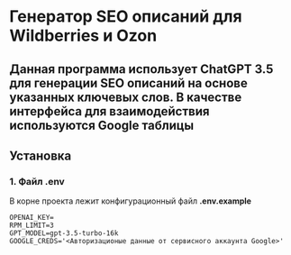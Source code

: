 # Генератор SEO описаний для Wildberries и Ozon

Данная программа использует ChatGPT 3.5 для генерации SEO описаний
на основе указанных ключевых слов.
В качестве интерфейса для взаимодействия используются Google таблицы
---
## Установка

### 1. Файл .env
В корне проекта лежит конфигурационный файл **.env.example**
```.env
OPENAI_KEY= 
RPM_LIMIT=3 
GPT_MODEL=gpt-3.5-turbo-16k
GOOGLE_CREDS='<Авторизационые данные от сервисного аккаунта Google>'
```
